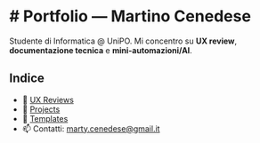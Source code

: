 # # Portfolio — Martino Cenedese
Studente di Informatica @ UniPO. Mi concentro su **UX review**, **documentazione tecnica** e **mini-automazioni/AI**.

## Indice
- 🧭 [UX Reviews](./reviews/README.md)
- 🔧 [Projects](./projects/README.md)
- 📎 [Templates](./templates/)
- 📫 Contatti: marty.cenedese@gmail.it 
